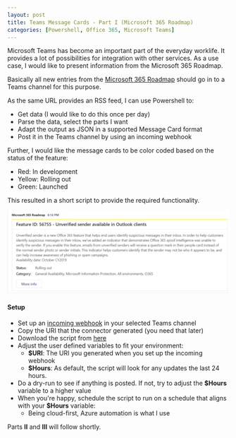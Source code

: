 ```yaml
---
layout: post
title: Teams Message Cards - Part I (Microsoft 365 Roadmap)
categories: [Powershell, Office 365, Microsoft Teams]
---
```


Microsoft Teams has become an important part of the everyday worklife. It provides a lot of possibilities for integration with other services. 
As a use case, I would like to present information from the Microsoft 365 Roadmap.

Basically all new entries from the [Microsoft 365 Roadmap](https://www.microsoft.com/en-us/microsoft-365/roadmap) should go in to a Teams channel for this purpose.

As the same URL provides an RSS feed, I can use Powershell to:
- Get data (I would like to do this once per day)
- Parse the data, select the parts I want
- Adapt the output as JSON in a supported Message Card format
- Post it in the Teams channel by using an incoming webhook

Further, I would like the message cards to be color coded based on the status of the feature:
- Red: In development
- Yellow: Rolling out
- Green: Launched

 This resulted in a short script to provide the required functionality.

![](/images/TeamsRoadmapWebHook3.PNG)

#### Setup ####

- Set up an [incoming webhook](https://docs.microsoft.com/en-us/microsoftteams/platform/concepts/connectors/connectors-using) in your selected Teams channel
- Copy the URI that the connector generated (you need that later)
- Download the script from [here](https://github.com/einast/PS_M365_scripts/blob/master/M365RoadmapUpdates.ps1)
- Adjust the user defined variables to fit your environment:
    - **$URI**: The URI you generated when you set up the incoming webhook
    - **$Hours**: As default, the script will look for any updates the last 24 hours.
- Do a dry-run to see if anything is posted. If not, try to adjust the **$Hours** variable to a higher value
- When you're happy, schedule the script to run on a schedule that aligns with your **$Hours** variable:
    - Being cloud-first, Azure automation is what I use

Parts **II** and **III** will follow shortly.